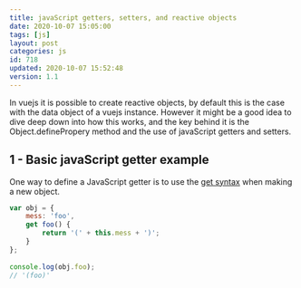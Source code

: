 ```yaml
---
title: javaScript getters, setters, and reactive objects
date: 2020-10-07 15:05:00
tags: [js]
layout: post
categories: js
id: 718
updated: 2020-10-07 15:52:48
version: 1.1
---
```


In vuejs it is possible to create reactive objects, by default this is the case with the data object of a vuejs instance. However it might be a good idea to dive deep down into how this works, and the key behind it is the Object.definePropery method and the use of javaScript getters and setters.

<!-- more -->

## 1 - Basic javaScript getter example

One way to define a JavaScript getter is to use the [get syntax](https://developer.mozilla.org/en-US/docs/Web/JavaScript/Reference/Functions/get) when making a new object.

```js
var obj = {
    mess: 'foo',
    get foo() {
        return '(' + this.mess + ')';
    }
};
 
console.log(obj.foo);
// '(foo)'
```